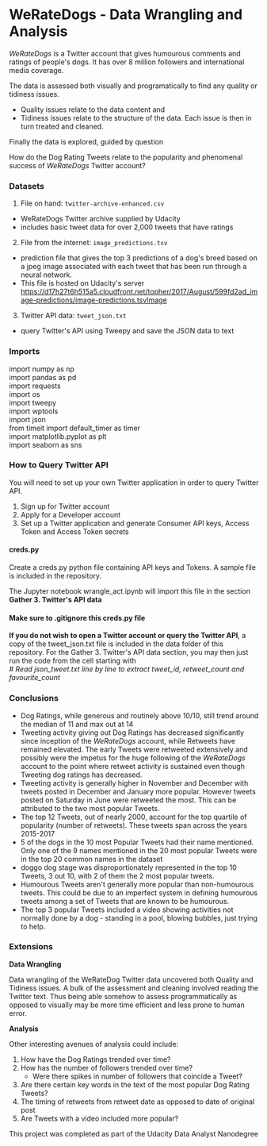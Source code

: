 # WeRateDogs - Data Wrangling and Analysis

*WeRateDogs* is a Twitter account that gives humourous comments and ratings of
people's dogs.  It has over 8 million followers and international media coverage.

The data is assessed both visually and programatically to find any quality or
tidiness issues.
- Quality issues relate to the data content and
- Tidiness issues relate to the structure of the data.
Each issue is then in turn treated and cleaned.

Finally the data is explored, guided by question

How do the Dog Rating Tweets relate to the popularity and phenomenal success of
*WeRateDogs* Twitter account?

### Datasets
1. File on hand: `twitter-archive-enhanced.csv`
- WeRateDogs Twitter archive supplied by Udacity
- includes basic tweet data for over 2,000 tweets that have ratings
2. File from the internet:  `image_predictions.tsv`
- prediction file that gives the top 3 predictions of a dog's breed based on
a jpeg image associated with each tweet that has been run through a neural network.  
- This file is hosted on Udacity's server
https://d17h27t6h515a5.cloudfront.net/topher/2017/August/599fd2ad_image-predictions/image-predictions.tsvImage
3. Twitter API data: `tweet_json.txt`
- query Twitter's API using Tweepy and save the JSON data to text


### Imports
import numpy as np<br>
import pandas as pd<br>
import requests<br>
import os<br>
import tweepy<br>
import wptools<br>
import json<br>
from timeit import default_timer as timer<br>
import matplotlib.pyplot as plt<br>
import seaborn as sns<br>

### How to Query Twitter API
You will need to set up your own Twitter application in order to query Twitter API.

1. Sign up for Twitter account
2. Apply for a Developer account
3. Set up a Twitter application and generate Consumer API keys, Access Token and
Access Token secrets

#### creds.py
Create a creds.py python file containing API keys and Tokens.  A sample file is
included in the repository.  

The Jupyter notebook wrangle_act.ipynb will import this file in the section
**Gather 3. Twitter's API data**

#### Make sure to .gitignore this creds.py file


**If you do not wish to open a Twitter account or query the Twitter API**,
a copy of the tweet_json.txt file is included in the data folder of
this repository.  For the Gather 3. Twitter's API data section,
you may then just run the code from the cell starting with <br>
*# Read json_tweet.txt line by line to extract tweet_id, retweet_count and favourite_count*


### Conclusions
- Dog Ratings, while generous and routinely above 10/10, still trend around the
median of 11 and max out at 14
- Tweeting activity giving out Dog Ratings has decreased significantly since
inception of the *WeRateDogs* account, while Retweets have remained elevated.
The early Tweets were retweeted extensively and possibly were the impetus for
the huge following of the *WeRateDogs* account to the point where retweet activity
is sustained even though Tweeting dog ratings has decreased.
- Tweeting activity is generally higher in November and December with tweets
posted in December and January more popular. However tweets posted on Saturday
in June were retweeted the most. This can be attributed to the two most
popular Tweets.
- The top 12 Tweets, out of nearly 2000, account for the top quartile of
popularity (number of retweets). These tweets span across the years 2015-2017
- 5 of the dogs in the 10 most Popular Tweets had their name mentioned.
Only one of the 9 names mentioned in the 20 most popular Tweets were in the
top 20 common names in the dataset
- doggo dog stage was disproportionately represented in the top 10 Tweets,
3 out 10, with 2 of them the 2 most popular tweets.
- Humourous Tweets aren't generally more popular than non-humourous tweets.
This could be due to an imperfect system in defining humourous tweets among a
set of Tweets that are known to be humourous.
- The top 3 popular Tweets included a video showing activities not normally
done by a dog - standing in a pool, blowing bubbles, just trying to help.

### Extensions
**Data Wrangling**

Data wrangling of the WeRateDog Twitter data uncovered both Quality and Tidiness
issues. A bulk of the assessment and cleaning involved reading the Twitter text.
Thus being able somehow to assess programmatically as opposed to visually may be
more time efficient and less prone to human error.

**Analysis**

Other interesting avenues of analysis could include:
1. How have the Dog Ratings trended over time?
2. How has the number of followers trended over time?
    - Were there spikes in number of followers that coincide a Tweet?
3. Are there certain key words in the text of the most popular Dog Rating Tweets?
4. The timing of retweets from retweet date as opposed to date of original post
5. Are Tweets with a video included more popular?


This project was completed as part of the Udacity Data Analyst Nanodegree
